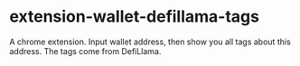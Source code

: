 # extension-wallet-defillama-tags
A chrome extension. Input wallet address, then show you all tags about this address. The tags come from DefiLlama.
